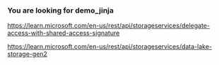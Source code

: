### You are looking for demo_jinja

https://learn.microsoft.com/en-us/rest/api/storageservices/delegate-access-with-shared-access-signature


https://learn.microsoft.com/en-us/rest/api/storageservices/data-lake-storage-gen2